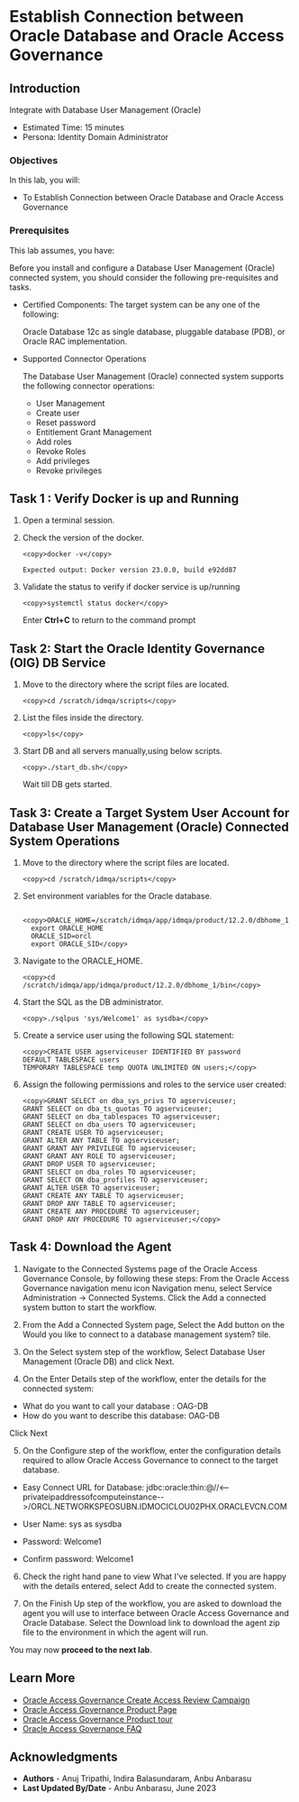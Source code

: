 # Establish Connection between Oracle Database and Oracle Access Governance 

## Introduction

Integrate with Database User Management (Oracle)

* Estimated Time: 15 minutes
* Persona: Identity Domain Administrator


### Objectives

In this lab, you will:
* To Establish Connection between Oracle Database and Oracle Access Governance 

### Prerequisites

This lab assumes, you have:

  Before you install and configure a Database User Management (Oracle) connected system, you
  should consider the following pre-requisites and tasks.

* Certified Components:
  The target system can be any one of the following:
  
  Oracle Database 12c as single database, pluggable database (PDB), or Oracle RAC implementation.


* Supported Connector Operations

  The Database User Management (Oracle) connected system supports the following connector operations:

    - User Management
    - Create user
    - Reset password
    - Entitlement Grant Management
    - Add roles
    - Revoke Roles
    - Add privileges
    - Revoke privileges


## Task 1 : Verify Docker is up and Running 

1. Open a terminal session. 


2. Check the version of the docker.

    ```
    <copy>docker -v</copy>
    ```

    ```
    Expected output: Docker version 23.0.0, build e92dd87
    ```
    

3. Validate the status to verify if docker service is up/running

    ```
    <copy>systemctl status docker</copy>
    ```


     Enter **Ctrl+C** to return to the command prompt

## Task 2: Start the Oracle Identity Governance (OIG) DB Service

1. Move to the directory where the script files are located.
     
    ```
    <copy>cd /scratch/idmqa/scripts</copy>
    ```


2. List the files inside the directory.

    ```
    <copy>ls</copy>
    ```


3. Start DB and all servers manually,using below scripts.

    ```
    <copy>./start_db.sh</copy>
    ```
    Wait till DB gets started.

## Task 3: Create a Target System User Account for Database User Management (Oracle) Connected System Operations

1. Move to the directory where the script files are located.
     
    ```
    <copy>cd /scratch/idmqa/scripts</copy>
    ```
2. Set environment variables for the Oracle database. 

    ```
      <copy>ORACLE_HOME=/scratch/idmqa/app/idmqa/product/12.2.0/dbhome_1
      export ORACLE_HOME
      ORACLE_SID=orcl
      export ORACLE_SID</copy>
      ```
  
3. Navigate to the ORACLE_HOME. 

    ```
    <copy>cd /scratch/idmqa/app/idmqa/product/12.2.0/dbhome_1/bin</copy>
    ```

4. Start the SQL as the DB administrator. 

    ```
    <copy>./sqlpus 'sys/Welcome1' as sysdba</copy>
    ```
5. Create a service user using the following SQL statement:

    ```
    <copy>CREATE USER agserviceuser IDENTIFIED BY password
    DEFAULT TABLESPACE users
    TEMPORARY TABLESPACE temp QUOTA UNLIMITED ON users;</copy>
    ```
6. Assign the following permissions and roles to the service user created:


    ```
    <copy>GRANT SELECT on dba_sys_privs TO agserviceuser;
    GRANT SELECT on dba_ts_quotas TO agserviceuser;
    GRANT SELECT on dba_tablespaces TO agserviceuser;
    GRANT SELECT on dba_users TO agserviceuser;
    GRANT CREATE USER TO agserviceuser;
    GRANT ALTER ANY TABLE TO agserviceuser;
    GRANT GRANT ANY PRIVILEGE TO agserviceuser;
    GRANT GRANT ANY ROLE TO agserviceuser;
    GRANT DROP USER TO agserviceuser;
    GRANT SELECT on dba_roles TO agserviceuser;
    GRANT SELECT ON dba_profiles TO agserviceuser;
    GRANT ALTER USER TO agserviceuser;
    GRANT CREATE ANY TABLE TO agserviceuser;
    GRANT DROP ANY TABLE TO agserviceuser;
    GRANT CREATE ANY PROCEDURE TO agserviceuser;
    GRANT DROP ANY PROCEDURE TO agserviceuser;</copy>
    ```

## Task 4: Download the Agent

1. Navigate to the Connected Systems page of the Oracle Access Governance Console, by following these steps:
  From the Oracle Access Governance navigation menu icon Navigation menu, select Service Administration → Connected Systems.
  Click the Add a connected system button to start the workflow.

2. From the Add a Connected System page, Select the Add button on the Would you like to connect to a database management system? tile.

3. On the Select system step of the workflow, Select Database User Management (Oracle DB) and click Next.

4. On the Enter Details step of the workflow, enter the details for the connected system:

  -  What do you want to call your database : OAG-DB
  - How do you want to describe this database: OAG-DB

  Click Next

5. On the Configure step of the workflow, enter the configuration details required to allow Oracle Access Governance to connect to the target database.

  - Easy Connect URL for Database: jdbc:oracle:thin:@//<—privateipaddressofcomputeinstance-->/ORCL.NETWORKSPEOSUBN.IDMOCICLOU02PHX.ORACLEVCN.COM

  - User Name: sys as sysdba

  - Password: Welcome1

  - Confirm password: Welcome1


6. Check the right hand pane to view What I've selected. If you are happy with the details entered, select Add to create the connected system.

7. On the Finish Up step of the workflow, you are asked to download the agent you will use to interface between Oracle Access Governance and Oracle Database. Select the Download link to download the agent zip file to the environment in which the agent will run.


  You may now **proceed to the next lab**. 

## Learn More

* [Oracle Access Governance Create Access Review Campaign](https://docs.oracle.com/en/cloud/paas/access-governance/pdapg/index.html)
* [Oracle Access Governance Product Page](https://www.oracle.com/security/cloud-security/access-governance/)
* [Oracle Access Governance Product tour](https://www.oracle.com/webfolder/s/quicktours/paas/pt-sec-access-governance/index.html)
* [Oracle Access Governance FAQ](https://www.oracle.com/security/cloud-security/access-governance/faq/)

## Acknowledgments
* **Authors** - Anuj Tripathi, Indira Balasundaram, Anbu Anbarasu 
* **Last Updated By/Date** - Anbu Anbarasu, June 2023
